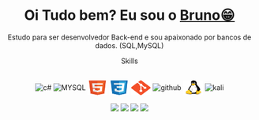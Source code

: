 <div>
  
  <h1 align="center">
    Oi Tudo bem? Eu sou o 
    <a href="https://github.com/Brunoafms">Bruno😁</a>
  </h1>
  
  <p align="center">
    Estudo para ser desenvolvedor Back-end e sou apaixonado por bancos de dados. (SQL,MySQL)
      
      
  </p>
  
  <p align="center">
    Skills
  </p>
  


<div align="center" valign="top"><br>
  <img align="center" alt="c#" height="40" width="40" src="https://img.icons8.com/fluency/512/c-sharp-logo.png">
  <img align="center" alt="MYSQL" height="30" width="40" src="https://cdn.jsdelivr.net/gh/devicons/devicon/icons/mysql/mysql-original.svg">
  <img align="center" alt="HTML" height="30" width="40" src="https://raw.githubusercontent.com/devicons/devicon/master/icons/html5/html5-original.svg">
  <img align="center" alt="CSS" height="30" width="40" src="https://raw.githubusercontent.com/devicons/devicon/master/icons/css3/css3-original.svg">
  <img align="center" alt="git" height="30" width="40" src="https://raw.githubusercontent.com/devicons/devicon/master/icons/git/git-original.svg">
  <img align="center" alt="github" height="35" width="35" src="https://img.icons8.com/plasticine/512/github-squared.png">
  <img align="center" alt="linux" height="30" width="40" src="https://raw.githubusercontent.com/devicons/devicon/master/icons/linux/linux-original.svg">
  <img align="center" alt="kali" height="40" width="40" src="https://user-images.githubusercontent.com/109405514/219822364-0b3078f1-0d99-4f7d-a098-c36694bccd5e.png">
</div><br>

<div align="center">
  <a href="https://www.youtube.com/channel/UC37PG4cxtQ--UOZbBJK5slA" target="_blank"><img src="https://img.shields.io/badge/YouTube-FF0000?style=for-the-badge&logo=youtube&logoColor=white" target="_blank"></a>
  <a href="https://www.instagram.com/brunoafms/" target="_blank"><img src="https://img.shields.io/badge/-Instagram-%23E4405F?style=for-the-badge&logo=instagram&logoColor=white" target="_blank"></a>
  <a href="https://www.linkedin.com/in/bruno-de-almeida-ferreira-mendes-55784a244/" target="_blank"><img src="https://img.shields.io/badge/-LinkedIn-%230077B5?style=for-the-badge&logo=linkedin&logoColor=white" target="_blank"></a> 
  <a href="mailto:brunoafms@gmail.com"><img src="https://img.shields.io/badge/-Gmail-%23333?style=for-the-badge&logo=gmail&logoColor=white" target="_blank"></a>
</div>

<div align="center">


  
</div>

<div align="center">
  
</div>
